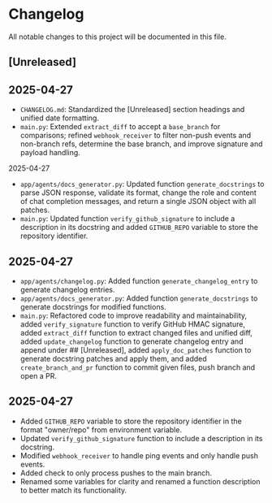 # Changelog

All notable changes to this project will be documented in this file.

## [Unreleased]
## 2025-04-27
* `CHANGELOG.md`: Standardized the [Unreleased] section headings and unified date formatting.  
* `main.py`: Extended `extract_diff` to accept a `base_branch` for comparisons; refined `webhook_receiver` to filter non-push events and non-branch refs, determine the base branch, and improve signature and payload handling.

2025-04-27
* `app/agents/docs_generator.py`: Updated function `generate_docstrings` to parse JSON response, validate its format, change the role and content of chat completion messages, and return a single JSON object with all patches.
* `main.py`: Updated function `verify_github_signature` to include a description in its docstring and added `GITHUB_REPO` variable to store the repository identifier.

## 2025-04-27
* `app/agents/changelog.py`: Added function `generate_changelog_entry` to generate changelog entries.
* `app/agents/docs_generator.py`: Added function `generate_docstrings` to generate docstrings for modified functions.
* `main.py`: Refactored code to improve readability and maintainability, added `verify_signature` function to verify GitHub HMAC signature, added `extract_diff` function to extract changed files and unified diff, added `update_changelog` function to generate changelog entry and append under ## [Unreleased], added `apply_doc_patches` function to generate docstring patches and apply them, and added `create_branch_and_pr` function to commit given files, push branch and open a PR.

## 2025-04-27
- Added `GITHUB_REPO` variable to store the repository identifier in the format "owner/repo" from environment variable.
- Updated `verify_github_signature` function to include a description in its docstring.
- Modified `webhook_receiver` to handle ping events and only handle push events.
- Added check to only process pushes to the main branch.
- Renamed some variables for clarity and renamed a function description to better match its functionality.

